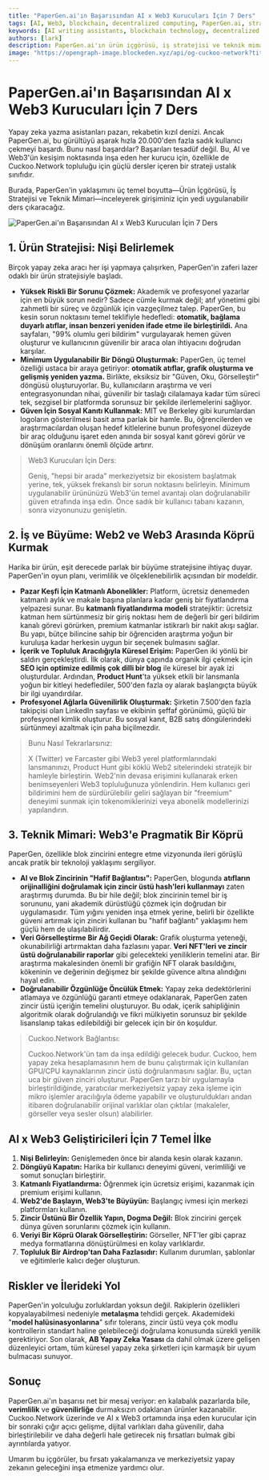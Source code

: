 ```yaml
---
title: "PaperGen.ai'ın Başarısından AI x Web3 Kurucuları İçin 7 Ders"
tags: [AI, Web3, blockchain, decentralized computing, PaperGen.ai, strategy]
keywords: [AI writing assistants, blockchain technology, decentralized AI, GPU mining, Cuckoo Network, PaperGen.ai, AI x Web3]
authors: [lark]
description: PaperGen.ai'ın ürün içgörüsü, iş stratejisi ve teknik mimarideki stratejik yaklaşımının AI ve Web3 kurucuları için nasıl değerli dersler sunduğunu öğrenin. Cuckoo Network'ün merkeziyetsiz AI altyapısını ilerletmek için bu içgörülerden nasıl yararlanabileceğini keşfedin.
image: "https://opengraph-image.blockeden.xyz/api/og-cuckoo-network?title=PaperGen.ai%C4%B1n%20Ba%C5%9Far%C4%B1s%C4%B1ndan%20AI%20x%20Web3%20Kurucular%C4%B1%20%C4%B0%C3%A7in%207%20Ders"
---
```


# PaperGen.ai'ın Başarısından AI x Web3 Kurucuları İçin 7 Ders

Yapay zeka yazma asistanları pazarı, rekabetin kızıl denizi. Ancak PaperGen.ai, bu gürültüyü aşarak hızla 20.000'den fazla sadık kullanıcı çekmeyi başardı. Bunu nasıl başardılar? Başarıları tesadüf değil. Bu, AI ve Web3'ün kesişim noktasında inşa eden her kurucu için, özellikle de Cuckoo.Network topluluğu için güçlü dersler içeren bir strateji ustalık sınıfıdır.

Burada, PaperGen'in yaklaşımını üç temel boyutta—Ürün İçgörüsü, İş Stratejisi ve Teknik Mimari—inceleyerek girişiminiz için yedi uygulanabilir ders çıkaracağız.

![PaperGen.ai'ın Başarısından AI x Web3 Kurucuları İçin 7 Ders](https://opengraph-image.blockeden.xyz/api/og-cuckoo-network?title=PaperGen.ai%C4%B1n%20Ba%C5%9Far%C4%B1s%C4%B1ndan%20AI%20x%20Web3%20Kurucular%C4%B1%20%C4%B0%C3%A7in%207%20Ders)

## 1. Ürün Stratejisi: Nişi Belirlemek

Birçok yapay zeka aracı her işi yapmaya çalışırken, PaperGen'in zaferi lazer odaklı bir ürün stratejisiyle başladı.

- **Yüksek Riskli Bir Sorunu Çözmek:** Akademik ve profesyonel yazarlar için en büyük sorun nedir? Sadece cümle kurmak değil; atıf yönetimi gibi zahmetli bir süreç ve özgünlük için vazgeçilmez talep. PaperGen, bu kesin sorun noktasını temel teklifiyle hedefledi: **otomatik, bağlama duyarlı atıflar, insan benzeri yeniden ifade etme ile birleştirildi.** Ana sayfaları, "99% olumlu geri bildirim" vurgulayarak hemen güven oluşturur ve kullanıcının güvenilir bir araca olan ihtiyacını doğrudan karşılar.
- **Minimum Uygulanabilir Bir Döngü Oluşturmak:** PaperGen, üç temel özelliği ustaca bir araya getiriyor: **otomatik atıflar, grafik oluşturma ve gelişmiş yeniden yazma.** Birlikte, eksiksiz bir "Güven, Oku, Görselleştir" döngüsü oluşturuyorlar. Bu, kullanıcıların araştırma ve veri entegrasyonundan nihai, güvenilir bir taslağı cilalamaya kadar tüm süreci tek, sezgisel bir platformda sorunsuz bir şekilde ilerlemelerini sağlıyor.
- **Güven İçin Sosyal Kanıtı Kullanmak:** MIT ve Berkeley gibi kurumlardan logoların gösterilmesi basit ama parlak bir hamle. Bu, öğrencilerden ve araştırmacılardan oluşan hedef kitlelerine bunun profesyonel düzeyde bir araç olduğunu işaret eden anında bir sosyal kanıt görevi görür ve dönüşüm oranlarını önemli ölçüde artırır.

> Web3 Kurucuları İçin Ders:
>
> Geniş, "hepsi bir arada" merkeziyetsiz bir ekosistem başlatmak yerine, tek, yüksek frekanslı bir sorun noktasını belirleyin. Minimum uygulanabilir ürününüzü Web3'ün temel avantajı olan doğrulanabilir güven etrafında inşa edin. Önce sadık bir kullanıcı tabanı kazanın, sonra vizyonunuzu genişletin.

## 2. İş ve Büyüme: Web2 ve Web3 Arasında Köprü Kurmak

Harika bir ürün, eşit derecede parlak bir büyüme stratejisine ihtiyaç duyar. PaperGen'in oyun planı, verimlilik ve ölçeklenebilirlik açısından bir modeldir.

- **Pazar Keşfi İçin Katmanlı Abonelikler:** Platform, ücretsiz denemeden katmanlı aylık ve makale başına planlara kadar geniş bir fiyatlandırma yelpazesi sunar. Bu **katmanlı fiyatlandırma modeli** stratejiktir: ücretsiz katman hem sürtünmesiz bir giriş noktası hem de değerli bir geri bildirim kanalı görevi görürken, premium katmanlar istikrarlı bir nakit akışı sağlar. Bu yapı, bütçe bilincine sahip bir öğrenciden araştırma yoğun bir kuruluşa kadar herkesin uygun bir seçenek bulmasını sağlar.
- **İçerik ve Topluluk Aracılığıyla Küresel Erişim:** PaperGen iki yönlü bir saldırı gerçekleştirdi. İlk olarak, dünya çapında organik ilgi çekmek için **SEO için optimize edilmiş çok dilli bir blog** ile küresel bir ayak izi oluşturdular. Ardından, **Product Hunt**'ta yüksek etkili bir lansmanla yoğun bir kitleyi hedeflediler, 500'den fazla oy alarak başlangıçta büyük bir ilgi uyandırdılar.
- **Profesyonel Ağlarla Güvenilirlik Oluşturmak:** Şirketin 7.500'den fazla takipçisi olan LinkedIn sayfası ve ekibinin şeffaf görünümü, güçlü bir profesyonel kimlik oluşturur. Bu sosyal kanıt, B2B satış döngülerindeki sürtünmeyi azaltmak için paha biçilmezdir.

> Bunu Nasıl Tekrarlarsınız:
>
> X (Twitter) ve Farcaster gibi Web3 yerel platformlarındaki lansmanınızı, Product Hunt gibi köklü Web2 sitelerindeki stratejik bir hamleyle birleştirin. Web2'nin devasa erişimini kullanarak erken benimseyenleri Web3 topluluğunuza yönlendirin. Hem kullanıcı geri bildirimini hem de sürdürülebilir geliri sağlayan bir "freemium" deneyimi sunmak için tokenomiklerinizi veya abonelik modellerinizi yapılandırın.

## 3. Teknik Mimari: Web3'e Pragmatik Bir Köprü

PaperGen, özellikle blok zincirini entegre etme vizyonunda ileri görüşlü ancak pratik bir teknoloji yaklaşımı sergiliyor.

- **AI ve Blok Zincirinin "Hafif Bağlantısı":** PaperGen, blogunda **atıfların orijinalliğini doğrulamak için zincir üstü hash'leri kullanmayı** zaten araştırmış durumda. Bu bir hile değil; blok zincirinin temel bir iş sorununu, yani akademik dürüstlüğü çözmek için doğrudan bir uygulamasıdır. Tüm yığını yeniden inşa etmek yerine, belirli bir özellikte güveni artırmak için zinciri kullanan bu "hafif bağlantı" yaklaşımı hem güçlü hem de ulaşılabilirdir.
- **Veri Görselleştirme Bir Ağ Geçidi Olarak:** Grafik oluşturma yeteneği, okunabilirliği artırmaktan daha fazlasını yapar. **Veri NFT'leri ve zincir üstü doğrulanabilir raporlar** gibi gelecekteki yeniliklerin temelini atar. Bir araştırma makalesinden önemli bir grafiğin NFT olarak basıldığını, kökeninin ve değerinin değişmez bir şekilde güvence altına alındığını hayal edin.
- **Doğrulanabilir Özgünlüğe Öncülük Etmek:** Yapay zeka dedektörlerini atlamaya ve özgünlüğü garanti etmeye odaklanarak, PaperGen zaten zincir üstü içeriğin temelini oluşturuyor. Bu odak, içerik sahipliğinin algoritmik olarak doğrulandığı ve fikri mülkiyetin sorunsuz bir şekilde lisanslanıp takas edilebildiği bir gelecek için bir ön koşuldur.

> Cuckoo.Network Bağlantısı:
>
> Cuckoo.Network'ün tam da inşa edildiği gelecek budur. Cuckoo, hem yapay zeka hesaplamasının hem de bunu çalıştırmak için kullanılan GPU/CPU kaynaklarının zincir üstü doğrulanmasını sağlar. Bu, uçtan uca bir güven zinciri oluşturur. PaperGen tarzı bir uygulamayla birleştirildiğinde, yaratıcılar merkeziyetsiz yapay zeka işleme için mikro işlemler aracılığıyla ödeme yapabilir ve oluşturuldukları andan itibaren doğrulanabilir orijinal varlıklar olan çıktılar (makaleler, görseller veya sesler olsun) alabilirler.

## AI x Web3 Geliştiricileri İçin 7 Temel İlke

1.  **Nişi Belirleyin:** Genişlemeden önce bir alanda kesin olarak kazanın.
2.  **Döngüyü Kapatın:** Harika bir kullanıcı deneyimi güveni, verimliliği ve somut sonuçları birleştirir.
3.  **Katmanlı Fiyatlandırma:** Öğrenmek için ücretsiz erişimi, kazanmak için premium erişimi kullanın.
4.  **Web2'de Başlayın, Web3'te Büyüyün:** Başlangıç ivmesi için merkezi platformları kullanın.
5.  **Zincir Üstünü Bir Özellik Yapın, Dogma Değil:** Blok zincirini gerçek dünya güven sorunlarını çözmek için kullanın.
6.  **Veriyi Bir Köprü Olarak Görselleştirin:** Görseller, NFT'ler gibi çapraz medya formatlarına dönüştürülmesi en kolay varlıklardır.
7.  **Topluluk Bir Airdrop'tan Daha Fazlasıdır:** Kullanım durumları, şablonlar ve eğitimlerle kalıcı değer oluşturun.

## Riskler ve İlerideki Yol

PaperGen'in yolculuğu zorluklardan yoksun değil. Rakiplerin özellikleri kopyalayabilmesi nedeniyle **metalaşma** tehdidi gerçek. Akademideki "**model halüsinasyonlarına**" sıfır tolerans, zincir üstü veya çok modlu kontrollerin standart haline gelebileceği doğrulama konusunda sürekli yenilik gerektiriyor. Son olarak, **AB Yapay Zeka Yasası** da dahil olmak üzere gelişen düzenleyici ortam, tüm küresel yapay zeka şirketleri için karmaşık bir uyum bulmacası sunuyor.

## Sonuç

PaperGen.ai'ın başarısı net bir mesaj veriyor: en kalabalık pazarlarda bile, **verimlilik** ve **güvenilirliğe** durmaksızın odaklanan ürünler kazanabilir. Cuckoo.Network üzerinde ve AI x Web3 ortamında inşa eden kurucular için bir sonraki çığır açıcı gelişme, dijital varlıkları daha güvenilir, daha birleştirilebilir ve daha değerli hale getirecek niş fırsatları bulmak gibi ayrıntılarda yatıyor.

Umarım bu içgörüler, bu fırsatı yakalamanıza ve merkeziyetsiz yapay zekanın geleceğini inşa etmenize yardımcı olur.